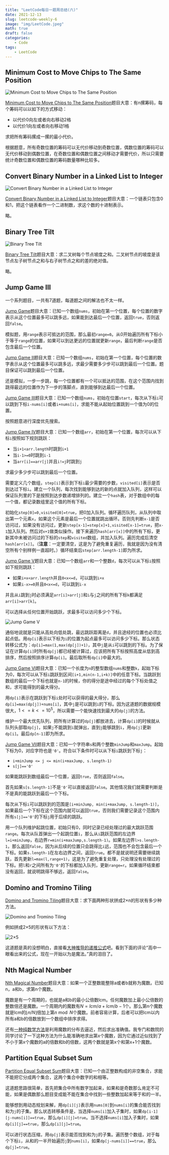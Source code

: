 ```yaml
---
title: "LeetCode每日一题周总结(六)"
date: 2021-12-13
slug: leetcode-weekly-6
image: "img/LeetCode.jpeg"
math: true
draft: false
categories:
    - Code
tags:
    - LeetCode
---
```


## Minimum Cost to Move Chips to The Same Position

![Minimum Cost to Move Chips to The Same Position](https://assets.leetcode.com/uploads/2020/08/15/chips_e1.jpg)

[Minimum Cost to Move Chips to The Same Position](https://leetcode.com/problems/minimum-cost-to-move-chips-to-the-same-position/)题目大意：有n摞筹码，每个筹码可以以如下的方式移动：

- 以代价0向左或者向右移动2格
- 以代价1向左或者向右移动1格

求把所有筹码摞成一摞的最小代价。

根据题意，所有奇数位置的筹码可以无代价移动到奇数位置，偶数位置的筹码可以无代价移动到偶数位置，在奇数位置和偶数位置之间移动才需要代价，所以只需要统计奇数位置和偶数位置的筹码数量哪种比较多。

## Convert Binary Number in a Linked List to Integer

![Convert Binary Number in a Linked List to Integer](https://assets.leetcode.com/uploads/2019/12/05/graph-1.png)

[Convert Binary Number in a Linked List to Integer](https://leetcode.com/problems/convert-binary-number-in-a-linked-list-to-integer/)题目大意：一个链表只包含0和1，把这个链表看作一个二进制数，求这个数的十进制表示。

略。

## Binary Tree Tilt

![Binary Tree Tilt](https://assets.leetcode.com/uploads/2020/10/20/tilt1.jpg)

[Binary Tree Tilt](https://leetcode.com/problems/binary-tree-tilt/)题目大意：求二叉树每个节点坡度之和。二叉树节点的坡度是该节点左子树节点之和与右子树节点之和的差的绝对值。

略。

## Jump Game III

一个系列题目，一共有7道题，每道题之间的解法也不太一样。

[Jump Game](https://leetcode.com/problems/jump-game/)题目大意：已知一个数组`nums`，初始在第一个位置，每个位置的数字表示从这个位置最多可以跳多远，如果能到达最后一个位置，返回`true`，否则返回`false`。

模拟题，用`range`表示可抵达的范围，那么最初`range=0`。从0开始遍历所有下标小于等于`range`的位置，如果可以到达更远的位置就更新`range`，最后判断`range`是否包含最后一个位置。

[Jump Game II](https://leetcode.com/problems/jump-game-ii/)题目大意：已知一个数组`nums`，初始在第一个位置，每个位置的数字表示从这个位置最多可以跳多远，求最少需要多少步可以跳到最后一个位置。题目保证可以跳到最后一个位置。

还是模拟，一步一步跳，每一个位置都有一个可以抵达的范围，在这个范围内找到跳得最远的位置作为下一步的落脚点，直到能够到达最后一个位置。

[Jump Game III](https://leetcode.com/problems/jump-game-iii/)题目大意：已知一个数组`nums`，初始在位置`start`，每次从下标`i`可以跳到下标`i-nums[i]`或者`i+nums[i]`，求能不能从起始位置跳到一个值为0的位置。

按照题意进行深度优先搜索。

[Jump Game IV](https://leetcode.com/problems/jump-game-iv/)题目大意：已知一个数组`arr`，初始在第一个位置，每次可以从下标`i`按照如下规则跳跃：

- 当`i+1<arr.length`时跳到`i+1`
- 当`i-1>=0`时跳到`i-1`
- 当`arr[i]==arr[j]`并且`i!=j`时跳到`j`

求最少多少步可以跳到最后一个位置。

需要定义几个数组，`step[i]`表示到下标`i`最少需要的步数，`visited[i]`表示是否到达过下标`i`。建立一个队列，每次找到能够到达的新的点就加入队列，这样可以保证队列里的下是按照到达步数递增排列的。建立一个`hash`表，对于数组中的每一个值，都记录数组里这个值的所有下标。

初始化`step[0]=0,visited[0]=true`，把0加入队列。循环遍历队列，从队列中取出第一个元素`x`，如果这个元素是最后一个位置就跳出循环。否则先判断`x-1`是否访问过，如果没有访问过，更新`step[x-1]=step[x]+1,visited[x-1]=true`，把`x-1`加入队列。然后对`x+1`做类似操作。接下来遍历`hash[arr[x]]`中的所有下标，更新其中未被访问过的下标的`step`和`visited`数组，并加入队列。遍历完成后清空`hash[arr[x]]`。（**注意**：一定要清空，这是为了避免重复遍历，我就是因为没有清空所有个别样例一直超时。）循环结束后`step[arr.length-1]`即为所求。

[Jump Game V](https://leetcode.com/problems/jump-game-v/)题目大意：已知一个数组`arr`和一个整数`d`，每次可以从下标`i`按照如下规则跳跃：

- 如果`i+x<arr.length`并且`0<x<=d`，可以跳到`i+x`
- 如果`i-x>=0`并且`0<x<=d`，可以跳到`i-x`

并且从`i`跳到`j`时必须满足`arr[i]>arr[j]`和`i`与`j`之间的所有下标`k`都满足`arr[i]>arr[k]`。

可以选择从任何位置开始跳跃，求最多可以访问多少个下标。

![Jump Game V](https://assets.leetcode.com/uploads/2020/01/23/meta-chart.jpeg)

通俗地说就是只能从高处向低处跳，最远跳跃距离是`d`，并且途经的位置也必须比起点低。用`dp[i]`表示以下标为`i`的位置为起点最多可以访问多少下标。那么状态转移公式为：`dp[i]=max(1,max(dp[j])+1)`，其中`j`是从`i`可以跳到的下标。为了保证在计算`dp[i]`时所有`dp[j]`都已经被计算过，应该把所有下标按照高度从低到高排序，然后按照排序计算`dp[i]`。最后取所有`dp[i]`中最大的。

[Jump Game VI](https://leetcode.com/problems/jump-game-vi)题目大意：已知一个长度为`n`的整型数组`nums`和整数`k`，起始下标为0，每次可以从下标`i`跳跃到区间`[i+1,min(n-1,i+k)]`中的任意下标。当跳跃到数组的最后一个下标也就是`n-1`的时候，你的得分是途中经过的每个下标处值之和，求可能得到的最大得分。

用`dp[i]`表示在跳跃到下标`i`处时可以获得的最大得分，那么`dp[i]=max(dp[j])+nums[i]`，其中`j`是可以跳到`i`的下标。因为这道题的数据规模很大，$1 <= k <= 10^5$，所以需要一个能快速找到最大的`dp[j]`的方法。

维护一个最大优先队列，把所有计算过的`dp[j]`都放进去，计算`dp[i]`的时候就从队列头部取`dp[j]`，如果`j`不能跳到`i`就弹出，直到`j`能够跳到`i`，用`dp[j]`更新`dp[i]`。最后`dp[n-1]`即为所求。

[Jump Game VII](https://leetcode.com/problems/jump-game-vii/)题目大意：已知一个字符串`s`和两个整数`minJump`和`maxJump`。起始下标为0，对应字符也是`'0'`。符合以下条件时可以从下标`i`跳跃到下标`j`：

- `i+minJump <= j <= min(i+maxJump, s.length-1)`
- `s[j]=='0'`

如果能跳跃到数组最后一个位置，返回`true`，否则返回`false`。

首先如果`s[s.length-1]`不是`'0'`可以直接返回`false`。其他情况我们就需要判断是不是真的能跳跃到最后一个下标。

每次从下标`i`可以跳跃到的范围是`[i+minJump, min(i+maxJump, s.length-1)]`，如果最后一个下标在这个范围内就可以返回`true`，否则我们需要记录这个范围内所有`s[j]=='0'`的下标`j`用于后续的跳跃。

用一个队列维护起跳位置，初始只有0，同时记录已经处理过的最大跳跃范围`range`。每次从队首弹出一个起跳位置`i`，那么从`i`跳跃范围的左边界`l=i+minJump`，右边界`r=min(i+maxJump,s.length-1)`。如果左边界`l>s.length-1`，那么返回`false`，因为从后续的位置只会跳得比`i`远，范围也不会包含最后一个下标。如果`s.length-1`在左右边界之间，返回`true`。都不是就说明还需要继续跳跃，首先更新`l=max(l,range+1)`，这是为了避免重复处理，只处理没有处理过的下标。把`l`和`r`之间所有为`'0'`的下标都加入队列，更新`range=r`。如果循环结束都没有返回，就说明跳得不够远，返回`false`。

## Domino and Tromino Tiling

[Domino and Tromino Tiling](https://leetcode.com/problems/domino-and-tromino-tiling/)题目大意：求下面两种形状拼成2×n的形状有多少种方法。

![Domino and Tromino Tiling](https://assets.leetcode.com/uploads/2021/07/15/lc-domino.jpg)

例如拼成2×5的形状有以下方法：

![2×5](https://assets.leetcode.com/uploads/2021/07/15/lc-domino1.jpg)

这道题是真的没想明白，直接看[大神推导的递推公式](https://leetcode.com/problems/domino-and-tromino-tiling/discuss/116581/Detail-and-explanation-of-O(n)-solution-why-dpn2*dn-1+dpn-3)吧。看到下面的评论“高中一眼看出来的公式，现在一开始以为是魔法。”真的泪目了。

## Nth Magical Number

[Nth Magical Number](https://leetcode.com/problems/nth-magical-number/)题目大意：如果一个正整数能整除a或者b就称为魔数。已知n，a和b，求第n个魔数。

魔数是有一个周期的，也就是a和b的最小公倍数lcm。任何魔数加上最小公倍数的整数倍还是魔数。一个周期内的魔数有$N = lcm/a + lcm/b -1$个。那么第n个魔数就是lcm的$\lfloor n/N \rfloor$倍加上第$n\bmod N$个魔数。前者容易计算，后者可以把lcm以内所有a和b的倍数放到一个数组中排序求得。

还有[一种纯数学方法](https://leetcode.com/problems/nth-magical-number/discuss/154965/o%20(1)-Mathematical-Solution-without-binary-or-brute-force-search)是利用魔数的分布去逼近，然后求出准确值。我专门和数院的同学讨论了一下这种方法为什么能准确地求出第x个魔数，因为它通过近似找到了不小于第x个魔数的a的倍数和b的倍数，这两个数就是第x个和第x+1个魔数。

## Partition Equal Subset Sum

[Partition Equal Subset Sum](https://leetcode.com/problems/partition-equal-subset-sum/)题目大意：已知一个由正整数构成的非空集合，求能不能把它分成两个集合，这两个集合中数字的和相等。

这道题思路很简单，首先把集合中所有数字加起来，如果和是奇数那么肯定不可能，如果是偶数那么题目变成能不能在集合中找到一些整数加起来等于和的一半。

能够想到用动态规划来解，用`dp[i][j]`表示用`nums[0]`到`nums[i]`的集合能否找到和为`j`的子集。那么状态转移条件是，当选择`nums[i]`加入子集时，如果`dp[i-1][j-nums[i]]==true`，那么`dp[i][j]=true`。当不选择`nums[i]`加入子集时，如果`dp[i][j]==true`，那么`dp[i][j]=true`。

可以进行状态压缩，用`dp[j]`表示能否找到和为`j`的子集。遍历整个数组，对于每个下标`i`，从和的一半开始遍历`j`到`nums[i]`，如果`dp[j-nums[i]]==true`，那么`dp[j]=true`。
